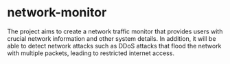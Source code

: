 # network-monitor
The project aims to create a network traffic monitor that provides users with crucial network information and other system details. In addition, it will be able to detect network attacks such as DDoS attacks that flood the network with multiple packets, leading to restricted internet access. 
